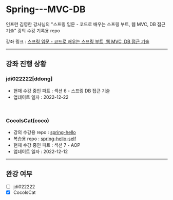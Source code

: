 # Spring---MVC-DB
인프런 김영한 강사님의 "스프링 입문 - 코드로 배우는 스프링 부트, 웹 MVC, DB 접근 기술" 강의 수강 기록용 repo

강좌 링크 : [스프링 입문 - 코드로 배우는 스프링 부트, 웹 MVC, DB 접근 기술](https://www.inflearn.com/course/%EC%8A%A4%ED%94%84%EB%A7%81-%EC%9E%85%EB%AC%B8-%EC%8A%A4%ED%94%84%EB%A7%81%EB%B6%80%ED%8A%B8/dashboard)

---
## 강좌 진행 상황
### jdi022222[ddong]
- 현재 수강 중인 파트 : 섹션 6 - 스프링 DB 접근 기술
- 업데이트 일자 : 2022-12-22
<br>

### CocoIsCat(coco)
- 강의 수강용 repo : [spring-hello](https://github.com/CocoIsCat/Spring-Study/tree/main/%EA%B0%95%EC%9D%98%20%EC%A7%84%ED%96%89/Spring-Hello)
- 복습용 repo : [spring-hello-self](https://github.com/CocoIsCat/Spring-Study/tree/main/%EB%B3%B5%EC%8A%B5/spring-hello-self)
- 현재 수강 중인 파트 : 섹션 7 - AOP
- 업데이트 일자 : 2022-12-12

---
## 완강 여부

- [ ] jdi022222
- [x] CocoIsCat
